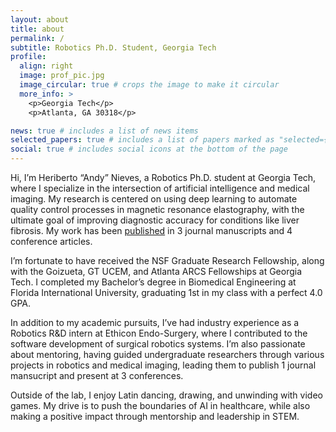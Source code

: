 ```yaml
---
layout: about
title: about
permalink: /
subtitle: Robotics Ph.D. Student, Georgia Tech
profile:
  align: right
  image: prof_pic.jpg
  image_circular: true # crops the image to make it circular
  more_info: >
    <p>Georgia Tech</p>
    <p>Atlanta, GA 30318</p>

news: true # includes a list of news items
selected_papers: true # includes a list of papers marked as "selected={true}"
social: true # includes social icons at the bottom of the page
---
```


Hi, I’m Heriberto “Andy” Nieves, a Robotics Ph.D. student at Georgia Tech, where I specialize in the intersection of artificial intelligence and medical imaging. My research is centered on using deep learning to automate quality control processes in magnetic resonance elastography, with the ultimate goal of improving diagnostic accuracy for conditions like liver fibrosis. My work has been [published](/al-folio/publications/) in 3 journal manuscripts and 4 conference articles.

I’m fortunate to have received the NSF Graduate Research Fellowship, along with the Goizueta, GT UCEM, and Atlanta ARCS Fellowships at Georgia Tech. I completed my Bachelor’s degree in Biomedical Engineering at Florida International University, graduating 1st in my class with a perfect 4.0 GPA.

In addition to my academic pursuits, I’ve had industry experience as a Robotics R&D intern at Ethicon Endo-Surgery, where I contributed to the software development of surgical robotics systems. I’m also passionate about mentoring, having guided undergraduate researchers through various projects in robotics and medical imaging, leading them to publish 1 journal mansucript and present at 3 conferences.

Outside of the lab, I enjoy Latin dancing, drawing, and unwinding with video games. My drive is to push the boundaries of AI in healthcare, while also making a positive impact through mentorship and leadership in STEM.
